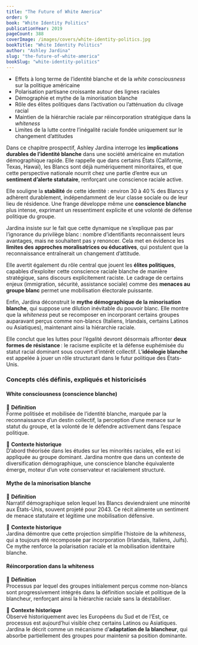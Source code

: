 ```yaml
---
title: "The Future of White America"
order: 9
book: "White Identity Politics"
publicationYear: 2019
pageCount: 388
coverImage: /images/covers/white-identity-politics.jpg
bookTitle: "White Identity Politics"
author: "Ashley Jardina"
slug: "the-future-of-white-america"
bookSlug: "white-identity-politics"
---
```


<!--themes:start-->

- Effets à long terme de l’identité blanche et de la *white consciousness* sur la politique américaine
- Polarisation partisane croissante autour des lignes raciales
- Démographie et mythe de la minorisation blanche
- Rôle des élites politiques dans l’activation ou l’atténuation du clivage racial
- Maintien de la hiérarchie raciale par réincorporation stratégique dans la *whiteness*
- Limites de la lutte contre l’inégalité raciale fondée uniquement sur le changement d’attitudes
<!--themes:end-->
<!--summary:start-->

Dans ce chapitre prospectif, Ashley Jardina interroge les **implications durables de l’identité blanche** dans une société américaine en mutation démographique rapide. Elle rappelle que dans certains États (Californie, Texas, Hawaï), les Blancs sont déjà numériquement minoritaires, et que cette perspective nationale nourrit chez une partie d’entre eux un **sentiment d’alerte statutaire**, renforçant une conscience raciale active.

Elle souligne la **stabilité** de cette identité : environ 30 à 40 % des Blancs y adhèrent durablement, indépendamment de leur classe sociale ou de leur lieu de résidence. Une frange développe même une **conscience blanche** plus intense, exprimant un ressentiment explicite et une volonté de défense politique du groupe.

Jardina insiste sur le fait que cette dynamique ne s’explique pas par l’ignorance du privilège blanc : nombre d’identifiants reconnaissent leurs avantages, mais ne souhaitent pas y renoncer. Cela met en évidence les **limites des approches moralisatrices ou éducatives**, qui postulent que la reconnaissance entraînerait un changement d’attitude.

Elle avertit également du rôle central que jouent les **élites politiques**, capables d’exploiter cette conscience raciale blanche de manière stratégique, sans discours explicitement raciste. Le cadrage de certains enjeux (immigration, sécurité, assistance sociale) comme des **menaces au groupe blanc** permet une mobilisation électorale puissante.

Enfin, Jardina déconstruit le **mythe démographique de la minorisation blanche**, qui suppose une dilution inévitable du pouvoir blanc. Elle montre que la *whiteness* peut se recomposer en incorporant certains groupes auparavant perçus comme non-blancs (Italiens, Irlandais, certains Latinos ou Asiatiques), maintenant ainsi la hiérarchie raciale.

Elle conclut que les luttes pour l’égalité devront désormais affronter **deux formes de résistance** : le racisme explicite et la défense euphémisée du statut racial dominant sous couvert d’intérêt collectif. L’**idéologie blanche** est appelée à jouer un rôle structurant dans le futur politique des États-Unis.
<!--summary:end-->
<!--concepts:start-->

### Concepts clés définis, expliqués et historicisés

#### **White consciousness (conscience blanche)**

🔹 **Définition**  
Forme politisée et mobilisée de l’identité blanche, marquée par la reconnaissance d’un destin collectif, la perception d’une menace sur le statut du groupe, et la volonté de le défendre activement dans l’espace politique.

🔹 **Contexte historique**  
D’abord théorisée dans les études sur les minorités raciales, elle est ici appliquée au groupe dominant. Jardina montre que dans un contexte de diversification démographique, une conscience blanche équivalente émerge, moteur d’un vote conservateur et racialement structuré.

#### **Mythe de la minorisation blanche**

🔹 **Définition**  
Narratif démographique selon lequel les Blancs deviendraient une minorité aux États-Unis, souvent projeté pour 2043. Ce récit alimente un sentiment de menace statutaire et légitime une mobilisation défensive.

🔹 **Contexte historique**  
Jardina démontre que cette projection simplifie l’histoire de la *whiteness*, qui a toujours été recomposée par incorporation (Irlandais, Italiens, Juifs). Ce mythe renforce la polarisation raciale et la mobilisation identitaire blanche.

#### **Réincorporation dans la whiteness**

🔹 **Définition**  
Processus par lequel des groupes initialement perçus comme non-blancs sont progressivement intégrés dans la définition sociale et politique de la blancheur, renforçant ainsi la hiérarchie raciale sans la déstabiliser.

🔹 **Contexte historique**  
Observé historiquement avec les Européens du Sud et de l’Est, ce processus est aujourd’hui visible chez certains Latinos ou Asiatiques. Jardina le décrit comme un mécanisme d’**adaptation de la blancheur**, qui absorbe partiellement des groupes pour maintenir sa position dominante.

<!--concepts:end-->

